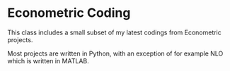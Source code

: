 # Econometric Coding
This class includes a small subset of my latest codings from Econometric projects.

Most projects are written in Python, with an exception of for example NLO which is written in MATLAB.
